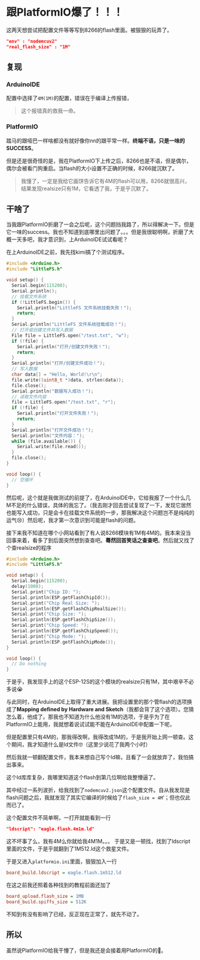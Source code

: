 # 跟PlatformIO爆了！！！
这两天想尝试把配置文件等等写到8266的flash里面。被狠狠的玩弄了。
```json
"env" : "nodemcuv2"
"real_flash_size" : "1M"
```
## 复现
### ArduinoIDE
配置中选择了```4M(1M)```的配置，错误在于编译上传报错，

>这个报错真的救我一命。
### PlatformIO
踏马的跟哑巴一样啥都没有就好像你nn的跟平常一样。**终端不语，只是一味的SUCCESS**。

但是还是很奇怪的是，我在PlatformIO下上传之后，8266也是不语，但是偶尔，偶尔会被看门狗重启。当flash的大小设置不正确的时候，8266就沉默了。

>我懂了，一定是我给它画饼告诉它有4M的flash可以用，8266就很高兴，结果发现realsize只有1M，它看透了我，于是乎沉默了。

## 干啥了
当我跟PlatformIO折磨了一会之后呢，这个问题挡我路了，所以得解决一下。但是它一味的success。我也不知道到底哪里出问题了。。。但是我很聪明啊，折磨了大概一天多吧，我才意识到，上ArduinoIDE试试看呢？

在上ArduinoIDE之前，我先找kimi搞了个测试程序。
```c
#include <Arduino.h>
#include "LittleFS.h"

void setup() {
  Serial.begin(115200);
  Serial.println();
  // 挂载文件系统
  if (!LittleFS.begin()) {
    Serial.println("LittleFS 文件系统挂载失败！");
    return;
  }
  Serial.println("LittleFS 文件系统挂载成功！");
  // 打开或创建文件并写入数据
  File file = LittleFS.open("/test.txt", "w");
  if (!file) {
    Serial.println("打开/创建文件失败！");
    return;
  }
  Serial.println("打开/创建文件成功！");
  // 写入数据
  char data[] = "Hello, World!\r\n";
  file.write((uint8_t *)data, strlen(data));
  file.close();
  Serial.println("数据写入成功！");
  // 读取文件内容
  file = LittleFS.open("/test.txt", "r");
  if (!file) {
    Serial.println("打开文件失败！");
    return;
  }
  Serial.println("打开文件成功！");
  Serial.println("文件内容：");
  while (file.available()) {
    Serial.write(file.read());
  }
  file.close();
}

void loop() {
  // 空循环
}
```
然后呢，这个就是我做测试的前提了，在ArduinoIDE中，它给我报了一个什么几M不足的什么错误，具体的我忘了。（我去刚才回去尝试复现了一下，发现它居然也能写入成功，只是会卡在挂载文件系统的一步，那我解决这个问题岂不是纯纯的运气😢）然后呢，我才第一次意识到可能是flash的问题。 

接下来我不知道在哪个小网站看到了有人说8266模块有1M有4M的。我本来没当回事来着，看多了到后面突然想到查查吧。**蓦然回首笑话之查查吧**。然后就又找了个查realsize的程序
```c
#include <Arduino.h>
#include "LittleFS.h"

void setup() {
  Serial.begin(115200);
  delay(1000);
  Serial.print("Chip ID: ");
  Serial.println(ESP.getFlashChipId());
  Serial.print("Chip Real Size: ");
  Serial.println(ESP.getFlashChipRealSize());
  Serial.print("Chip Size: ");
  Serial.println(ESP.getFlashChipSize());
  Serial.print("Chip Speed: ");
  Serial.println(ESP.getFlashChipSpeed());
  Serial.print("Chip Mode: ");
  Serial.println(ESP.getFlashChipMode());
}

void loop() {
  // Do nothing
}
```
于是乎，我发现手上的这个ESP-12S的这个模块的realsize只有1M，其中艰辛不必多说😭

与此同时，在ArduinoIDE上取得了重大进展。我把设置里的那个管flash的选项换成了**Mapping defined by Hardware and Sketch**（我都会背了这个选项）。您猜怎么着，他成了。那我也不知道为什么他没有1M的选项，于是乎为了在PlatformIO上能用，我就想着说试试能不能在ArduinoIDE中配置一下呢，

但是配置里只有4M的，那我得改啊，我得改成1M的，于是我开始上网一顿查。这个期间，我才知道什么是ld文件🤓（这里少说花了我两个小时）

然后我就一顿翻配置文件，我本来想自己写个ld嘛，且看了一会就放弃了，我怕搞出事来。

这个ld库库复杂，我哪里知道这个flash到第几位啊给我整懵逼了。

其中经过一系列波折，给我找到了`nodemcuv2.json`这个配置文件。自从我发现是flash问题之后，我就发现了其实它编译的时候给了`flash_size = 4M`‘；但也仅此而已了。

这个配置文件不简单啊，一打开就能看到一行
```json
"ldscript": "eagle.flash.4m1m.ld"
```
这不坏事了么，我有4M么你就给我4M1M。。。
于是又是一顿找，找到了ldscript里面的文件，于是乎就翻到了1M512.ld这个救星文件。

于是又进入`platformio.ini`里面，狠狠加入一行
```ini
board_build.ldscript = eagle.flash.1m512.ld
```

在这之前我还照着各种找到的教程前面还加了
```ini
board_upload.flash_size = 1MB
board_build.spiffs_size = 512K
```
不知到有没有影响了已经，反正现在正常了，就先不动了。
## 所以
虽然说PlatformIO给我干懵了，但是我还是会接着用PlatformIO的🤪。